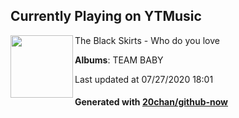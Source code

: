 ## Currently Playing on YTMusic

[<img align="left" width="100" src="https://lh3.googleusercontent.com/c-R6RvJil4XQE1W2gcNhiXicb4GMe7umB3ah7x0QC73fT2i_vdM31rTgFJ_dPEkmloYv-fgzendRmRap">](https://music.youtube.com/channel/UCR90rtDqmA4FV1bVnD6o0nQ)

The Black Skirts - Who do you love

**Albums**: TEAM BABY

Last updated at 07/27/2020 18:01

#### Generated with [20chan/github-now](https://github.com/20chan/github-now)


<!--
**20chan/20chan** is a ✨ _special_ ✨ repository because its `README.md` (this file) appears on your GitHub profile.

Here are some ideas to get you started:

- 🔭 I’m currently working on ...
- 🌱 I’m currently learning ...
- 👯 I’m looking to collaborate on ...
- 🤔 I’m looking for help with ...
- 💬 Ask me about ...
- 📫 How to reach me: ...
- 😄 Pronouns: ...
- ⚡ Fun fact: ...
-->
